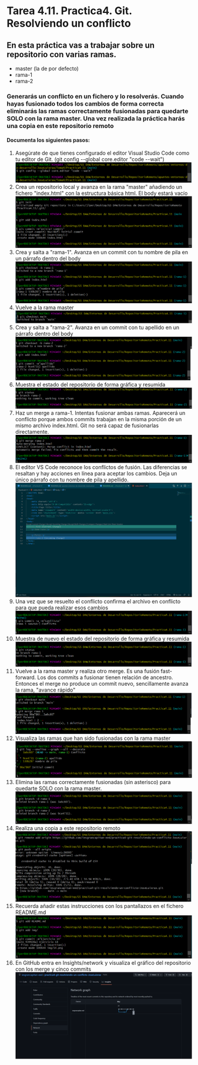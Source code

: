 # Tarea 4.11. Practica4. Git. Resolviendo un conflicto
## En esta práctica vas a trabajar sobre un repositorio con varias ramas. 
* master (la de por defecto)
* rama-1
* rama-2
### Generarás un conflicto en un fichero y lo resolverás. Cuando hayas fusionado todos los cambios de forma correcta eliminarás las ramas correctamente fusionadas para quedarte SOLO con la rama master. Una vez realizada la práctica harás una copia en este repositorio remoto
#### Documenta los siguientes pasos:
1. Asegúrate de que tienes configurado el editor Visual Studio Code como tu editor de Git. (git config --global core.editor "code --wait")
   ![1](img/1.png)  
2. Crea un repositorio local y avanza en la rama "master" añadiendo un fichero "index.html" con la estructura básica html. El body estará vacío
   ![2](img/2.png)  
3. Crea y salta a "rama-1". Avanza en un commit con tu nombre de pila en un párrafo dentro del body
   ![3](img/3.png)  
4. Vuelve a la rama master
   ![4](img/4.png)  
5. Crea y salta a "rama-2". Avanza en un commit con tu apellido en un párrafo dentro del body
   ![5](img/5.png)  
6. Muestra el estado del repositorio de forma gráfica y resumida
   ![6](img/6.png)  
7. Haz un merge a rama-1. Intentas fusionar ambas ramas. Aparecerá un conflicto porque ambos commits trabajan en la misma porción <body></body> de un mismo archivo index.html. Git no será capaz de fusionarlas directamente. 
   ![7](img/7.png)  
8. El editor VS Code reconoce los conflictos de fusión. Las diferencias se resaltan y hay acciones en línea para aceptar los cambios. Deja un único párrafo con tu nombre de pila y apellido.
   ![8](img/8.png)  
9.  Una vez que se resuelto el conflicto confirma el archivo en conflicto para que pueda realizar esos cambios
    ![9](img/9.png)  
10. Muestra de nuevo el estado del repositorio de forma gráfica y resumida
    ![10](img/10.png)  
11. Vuelve a la rama master y realiza otro merge. Es una fusión fast-forward. Los dos commits a fusionar tienen relación de ancestro. Entonces el merge no produce un commit nuevo, sencillamente avanza la rama, "avance rápido"
    ![11](img/11.png)  
12. Visualiza las ramas que han sido fusionadas con la rama master
    ![12](img/12.png)  
13. Elimina las ramas correctamente fusionadas (sin asterisco) para quedarte SOLO con la rama master. 
    ![13](img/13.png)  
14. Realiza una copia a este repositorio remoto
    ![14](img/14.png)  
15. Recuerda añadir estas instrucciones con los pantallazos en el fichero README.md
    ![15](img/15.png)  
16. En GitHub entra en Insights/network y visualiza el gráfico del repositorio con los merge y cinco commits  
    ![16](img/16.png)  